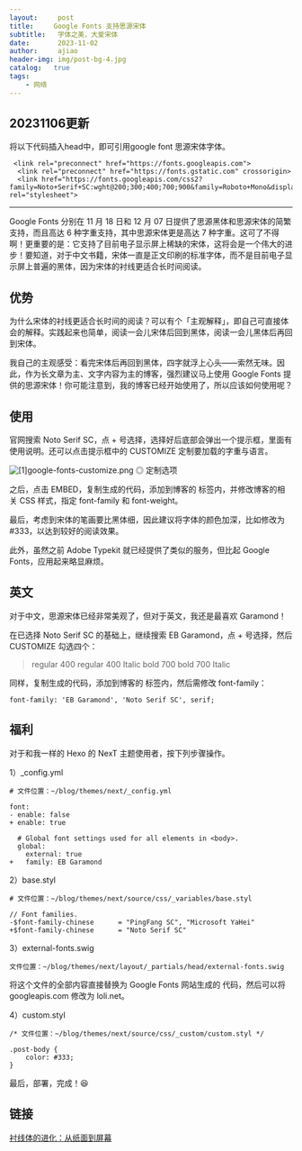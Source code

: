 ```yaml
---
layout:     post
title:     Google Fonts 支持思源宋体
subtitle:   字体之美，大爱宋体
date:       2023-11-02
author:     ajiao
header-img: img/post-bg-4.jpg
catalog:   true
tags:
    - 网络
---
```


## 20231106更新

将以下代码插入head中，即可引用google font 思源宋体字体。
```
 <link rel="preconnect" href="https://fonts.googleapis.com">
  <link rel="preconnect" href="https://fonts.gstatic.com" crossorigin>
  <link href="https://fonts.googleapis.com/css2?family=Noto+Serif+SC:wght@200;300;400;700;900&family=Roboto+Mono&display=swap" rel="stylesheet">
```
---

Google Fonts 分别在 11 月 18 日和 12 月 07 日提供了思源黑体和思源宋体的简繁支持，而且高达 6 种字重支持，其中思源宋体更是高达 7 种字重。这可了不得啊！更重要的是：它支持了目前电子显示屏上稀缺的宋体，这将会是一个伟大的进步！要知道，对于中文书籍，宋体一直是正文印刷的标准字体，而不是目前电子显示屏上普遍的黑体，因为宋体的衬线更适合长时间阅读。

## 优势

为什么宋体的衬线更适合长时间的阅读？可以有个「主观解释」，即自己可直接体会的解释。实践起来也简单，阅读一会儿宋体后回到黑体，阅读一会儿黑体后再回到宋体。

我自己的主观感受：看完宋体后再回到黑体，四字就浮上心头——索然无味。因此，作为长文章为主、文字内容为主的博客，强烈建议马上使用 Google Fonts 提供的思源宋体！你可能注意到，我的博客已经开始使用了，所以应该如何使用呢？

## 使用

官网搜索 Noto Serif SC，点 + 号选择，选择好后底部会弹出一个提示框，里面有使用说明。还可以点击提示框中的 CUSTOMIZE 定制要加载的字重与语言。

![\[1\]google-fonts-customize.png](https://io-oi.me/images/google-fonts-customize.png)
◎ 定制选项

之后，点击 EMBED，复制生成的代码，添加到博客的 <head> 标签内，并修改博客的相关 CSS 样式，指定 font-family 和 font-weight。

最后，考虑到宋体的笔画要比黑体细，因此建议将字体的颜色加深，比如修改为 #333，以达到较好的阅读效果。

此外，虽然之前 Adobe Typekit 就已经提供了类似的服务，但比起 Google Fonts，应用起来略显麻烦。

## 英文

对于中文，思源宋体已经非常美观了，但对于英文，我还是最喜欢 Garamond！

在已选择 Noto Serif SC 的基础上，继续搜索 EB Garamond，点 + 号选择，然后 CUSTOMIZE 勾选四个：

> regular 400 regular 400 Italic bold 700 bold 700 Italic

同样，复制生成的代码，添加到博客的 <head> 标签内，然后需修改 font-family：

```
font-family: 'EB Garamond', 'Noto Serif SC', serif;
```

## 福利

对于和我一样的 Hexo 的 NexT 主题使用者，按下列步骤操作。

1）_config.yml

```
# 文件位置：~/blog/themes/next/_config.yml

font:
- enable: false
+ enable: true

  # Global font settings used for all elements in <body>.
  global:
    external: true
+   family: EB Garamond
```

2）base.styl

```
# 文件位置：~/blog/themes/next/source/css/_variables/base.styl

// Font families.
-$font-family-chinese      = "PingFang SC", "Microsoft YaHei"
+$font-family-chinese      = "Noto Serif SC"
```

3）external-fonts.swig

```
文件位置：~/blog/themes/next/layout/_partials/head/external-fonts.swig
```

将这个文件的全部内容直接替换为 Google Fonts 网站生成的 <link> 代码，然后可以将 googleapis.com 修改为 loli.net。

4）custom.styl

```
/* 文件位置：~/blog/themes/next/source/css/_custom/custom.styl */

.post-body {
    color: #333;
}
```

最后，部署，完成！😆

## 链接

[衬线体的进化：从纸面到屏幕](https://zhuanlan.zhihu.com/p/49470735)

